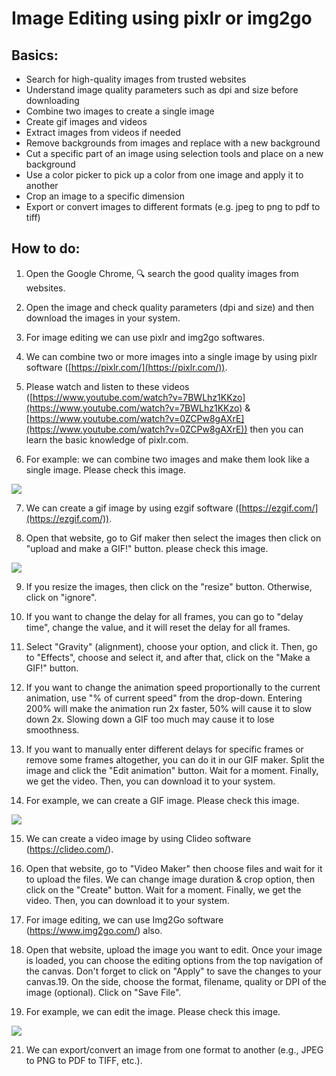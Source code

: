 # Image Editing using pixlr or img2go

## Basics:

-   Search for high-quality images from trusted websites
-   Understand image quality parameters such as dpi and size before downloading
-   Combine two images to create a single image
-   Create gif images and videos
-   Extract images from videos if needed
-   Remove backgrounds from images and replace with a new background
-   Cut a specific part of an image using selection tools and place on a new background
-   Use a color picker to pick up a color from one image and apply it to another
-   Crop an image to a specific dimension
-   Export or convert images to different formats (e.g. jpeg to png to pdf to tiff)

## How to do:
1. Open the Google Chrome, 🔍 search the good quality images from websites.

2. Open the image and check quality parameters (dpi and size) and then download the images in your system.

3. For image editing we can use pixlr and img2go softwares.

4. We can combine two or more images into a single image by using pixlr software ([https://pixlr.com/](https://pixlr.com/)).

5. Please watch and listen to these videos ([https://www.youtube.com/watch?v=7BWLhz1KKzo](https://www.youtube.com/watch?v=7BWLhz1KKzo) & [https://www.youtube.com/watch?v=0ZCPw8gAXrE](https://www.youtube.com/watch?v=0ZCPw8gAXrE)) then you can learn the basic knowledge of pixlr.com.

6. For example: we can combine two images and make them look like a single image. Please check this image.

![](https://i.gyazo.com/3c4e15de42bccc0370ef4621291ac7e7.png)

7.  We can create a gif image by using ezgif software ([https://ezgif.com/](https://ezgif.com/)).

8. Open that website, go to Gif maker then select the images then click on "upload and make a GIF!" button. please check this image.

![](https://i.gyazo.com/a44c6a2e5fd6cbdd0803ede0eb1b2bcc.png)

9. If you resize the images, then click on the "resize" button. Otherwise, click on "ignore". 

10. If you want to change the delay for all frames, you can go to "delay time", change the value, and it will reset the delay for all frames. 

11. Select "Gravity" (alignment), choose your option, and click it. Then, go to "Effects", choose and select it, and after that, click on the "Make a GIF!" button. 

12. If you want to change the animation speed proportionally to the current animation, use "% of current speed" from the drop-down. Entering 200% will make the animation run 2x faster, 50% will cause it to slow down 2x. Slowing down a GIF too much may cause it to lose smoothness. 

13. If you want to manually enter different delays for specific frames or remove some frames altogether, you can do it in our GIF maker. Split the image and click the "Edit animation" button. Wait for a moment. Finally, we get the video. Then, you can download it to your system. 

14. For example, we can create a GIF image. Please check this image.

![](https://i.gyazo.com/055c059d2ea3c0d0648b724f95b4eff2.png)

15. We can create a video image by using Clideo software (https://clideo.com/).

16. Open that website, go to "Video Maker" then choose files and wait for it to upload the files. We can change image duration & crop option, then click on the "Create" button. Wait for a moment. Finally, we get the video. Then, you can download it to your system.

17. For image editing, we can use Img2Go software (https://www.img2go.com/) also. 

18. Open that website, upload the image you want to edit. Once your image is loaded, you can choose the editing options from the top navigation of the canvas. Don't forget to click on "Apply" to save the changes to your canvas.19. On the side, choose the format, filename, quality or DPI of the image (optional). Click on "Save File".

20. For example, we can edit the image. Please check this image.


![](https://i.gyazo.com/236f7e6317ad7fbb03d000ad48c69025.png)

21.  We can export/convert an image from one format to another (e.g., JPEG to PNG to PDF to TIFF, etc.).
